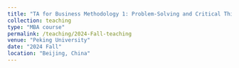 ```yaml
---
title: "TA for Business Methodology 1: Problem-Solving and Critical Thinking"
collection: teaching
type: "MBA course"
permalink: /teaching/2024-Fall-teaching
venue: "Peking University"
date: "2024 Fall"
location: "Beijing, China"
---
```



